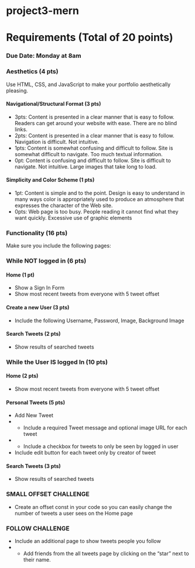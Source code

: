 # project3-mern

# Requirements (Total of 20 points)

### Due Date: Monday at 8am

### Aesthetics (4 pts)
Use HTML, CSS, and JavaScript to make your portfolio aesthetically pleasing.

#### Navigational/Structural Format (3 pts)
- 3pts: Content is presented in a clear manner that is easy to follow. Readers can get around your website with ease. There are no blind links.
- 2pts: Content is presented in a clear manner that is easy to follow. Navigation is difficult. Not intuitive.
- 1pts: Content is somewhat confusing and difficult to follow. Site is somewhat difficult to navigate. Too much textual information.
- 0pt: Content is confusing and difficult to follow. Site is difficult to navigate. Not intuitive. Large images that take long to load.

#### Simplicity and Color Scheme (1 pts)
- 1pt: Content is simple and to the point. Design is easy to understand in many ways color is appropriately used to produce an atmosphere that expresses the character of the Web site. 
- 0pts: Web page is too busy. People reading it cannot find what they want quickly. Excessive use of graphic elements

### Functionality (16 pts)

Make sure you include the following pages:

### While NOT logged in (6 pts)
#### Home (1 pt)
- Show a Sign In Form
- Show most recent tweets from everyone with 5 tweet offset
#### Create a new User (3 pts)
- Include the following Username, Password, Image, Background Image
#### Search Tweets (2 pts)
- Show results of searched tweets

### While the User IS logged In (10 pts)
#### Home (2 pts)
- Show most recent tweets from everyone with 5 tweet offset
#### Personal Tweets (5 pts)
- Add New Tweet
- - Include a required Tweet message and optional image URL for each tweet 
- - Include a checkbox for tweets to only be seen by logged in user
- Include edit button for each tweet only by creator of tweet
#### Search Tweets (3 pts)
- Show results of searched tweets

### SMALL OFFSET CHALLENGE
- Create an offset const in your code so you can easily change the number of tweets a user sees on the Home page

### FOLLOW CHALLENGE
- Include an additional page to show tweets people you follow
- - Add friends from the all tweets page by clicking on the “star” next to their name.
